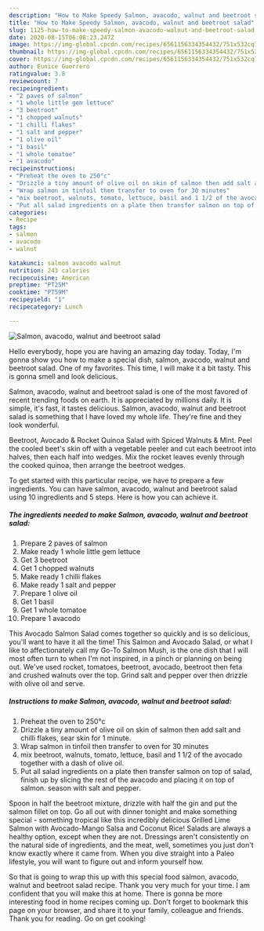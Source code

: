 ```yaml
---
description: "How to Make Speedy Salmon, avacodo, walnut and beetroot salad"
title: "How to Make Speedy Salmon, avacodo, walnut and beetroot salad"
slug: 1125-how-to-make-speedy-salmon-avacodo-walnut-and-beetroot-salad
date: 2020-08-15T06:08:23.247Z
image: https://img-global.cpcdn.com/recipes/6561156334354432/751x532cq70/salmon-avacodo-walnut-and-beetroot-salad-recipe-main-photo.jpg
thumbnail: https://img-global.cpcdn.com/recipes/6561156334354432/751x532cq70/salmon-avacodo-walnut-and-beetroot-salad-recipe-main-photo.jpg
cover: https://img-global.cpcdn.com/recipes/6561156334354432/751x532cq70/salmon-avacodo-walnut-and-beetroot-salad-recipe-main-photo.jpg
author: Eunice Guerrero
ratingvalue: 3.8
reviewcount: 7
recipeingredient:
- "2 paves of salmon"
- "1 whole little gem lettuce"
- "3 beetroot"
- "1 chopped walnuts"
- "1 chilli flakes"
- "1 salt and pepper"
- "1 olive oil"
- "1 basil"
- "1 whole tomatoe"
- "1 avacodo"
recipeinstructions:
- "Preheat the oven to 250°c"
- "Drizzle a tiny amount of olive oil on skin of salmon then add salt and chilli flakes, sear skin for 1 minute."
- "Wrap salmon in tinfoil then transfer to oven for 30 minutes"
- "mix beetroot, walnuts, tomato, lettuce, basil and 1 1/2 of the avocado together with a dash of olive oil."
- "Put all salad ingredients on a plate then transfer salmon on top of salad, finish up by slicing the rest of the avacodo and placing it on top of salmon. season with salt and pepper."
categories:
- Recipe
tags:
- salmon
- avacodo
- walnut

katakunci: salmon avacodo walnut 
nutrition: 243 calories
recipecuisine: American
preptime: "PT25M"
cooktime: "PT59M"
recipeyield: "1"
recipecategory: Lunch

---
```



![Salmon, avacodo, walnut and beetroot salad](https://img-global.cpcdn.com/recipes/6561156334354432/751x532cq70/salmon-avacodo-walnut-and-beetroot-salad-recipe-main-photo.jpg)

Hello everybody, hope you are having an amazing day today. Today, I'm gonna show you how to make a special dish, salmon, avacodo, walnut and beetroot salad. One of my favorites. This time, I will make it a bit tasty. This is gonna smell and look delicious.

Salmon, avacodo, walnut and beetroot salad is one of the most favored of recent trending foods on earth. It is appreciated by millions daily. It is simple, it's fast, it tastes delicious. Salmon, avacodo, walnut and beetroot salad is something that I have loved my whole life. They're fine and they look wonderful.

Beetroot, Avocado &amp; Rocket Quinoa Salad with Spiced Walnuts &amp; Mint. Peel the cooled beet&#39;s skin off with a vegetable peeler and cut each beetroot into halves, then each half into wedges. Mix the rocket leaves evenly through the cooked quinoa, then arrange the beetroot wedges.


To get started with this particular recipe, we have to prepare a few ingredients. You can have salmon, avacodo, walnut and beetroot salad using 10 ingredients and 5 steps. Here is how you can achieve it.

<!--inarticleads1-->

##### The ingredients needed to make Salmon, avacodo, walnut and beetroot salad:

1. Prepare 2 paves of salmon
1. Make ready 1 whole little gem lettuce
1. Get 3 beetroot
1. Get 1 chopped walnuts
1. Make ready 1 chilli flakes
1. Make ready 1 salt and pepper
1. Prepare 1 olive oil
1. Get 1 basil
1. Get 1 whole tomatoe
1. Prepare 1 avacodo


This Avocado Salmon Salad comes together so quickly and is so delicious, you&#39;ll want to have it all the time! This Salmon and Avocado Salad, or what I like to affectionately call my Go-To Salmon Mush, is the one dish that I will most often turn to when I&#39;m not inspired, in a pinch or planning on being out. We&#39;ve used rocket, tomatoes, beetroot, avocado, beetroot then feta and crushed walnuts over the top. Grind salt and pepper over then drizzle with olive oil and serve. 

<!--inarticleads2-->

##### Instructions to make Salmon, avacodo, walnut and beetroot salad:

1. Preheat the oven to 250°c
1. Drizzle a tiny amount of olive oil on skin of salmon then add salt and chilli flakes, sear skin for 1 minute.
1. Wrap salmon in tinfoil then transfer to oven for 30 minutes
1. mix beetroot, walnuts, tomato, lettuce, basil and 1 1/2 of the avocado together with a dash of olive oil.
1. Put all salad ingredients on a plate then transfer salmon on top of salad, finish up by slicing the rest of the avacodo and placing it on top of salmon. season with salt and pepper.


Spoon in half the beetroot mixture, drizzle with half the gin and put the salmon fillet on top. Go all out with dinner tonight and make something special - something tropical like this incredibly delicious Grilled Lime Salmon with Avocado-Mango Salsa and Coconut Rice! Salads are always a healthy option, except when they are not. Dressings aren&#39;t consistently on the natural side of ingredients, and the meat, well, sometimes you just don&#39;t know exactly where it came from. When you dive straight into a Paleo lifestyle, you will want to figure out and inform yourself how. 

So that is going to wrap this up with this special food salmon, avacodo, walnut and beetroot salad recipe. Thank you very much for your time. I am confident that you will make this at home. There is gonna be more interesting food in home recipes coming up. Don't forget to bookmark this page on your browser, and share it to your family, colleague and friends. Thank you for reading. Go on get cooking!
